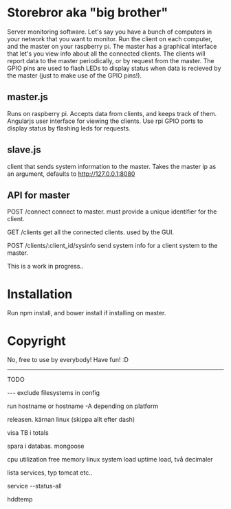# Storebror aka "big brother"

Server monitoring software. Let's say you have a bunch of computers in your network that you want to monitor. Run the client on each computer, and the master on your raspberry pi. The master has a graphical interface that let's you view info about all the connected clients. The clients will report data to the master periodically, or by request from the master.
The GPIO pins are used to flash LEDs to display status when data is recieved by the master (just to make use of the GPIO pins!).

## master.js
Runs on raspberry pi.
Accepts data from clients, and keeps track of them.
Angularjs user interface for viewing the clients.
Use rpi GPIO ports to display status by flashing leds for requests.

## slave.js
client that sends system information to the master.
Takes the master ip as an argument, defaults to http://127.0.0.1:8080


## API for master

POST /connect
connect to master. must provide a unique identifier for the client.

GET  /clients
get all the connected clients. used by the GUI.

POST /clients/:client_id/sysinfo
send system info for a client system to the master.

This is a work in progress..

# Installation
Run npm install, and bower install if installing on master.

# Copyright
No, free to use by everybody! Have fun! :D

----
TODO

--- exclude filesystems in config

run hostname or hostname -A depending on platform

releasen. kärnan linux (skippa allt efter dash)

visa TB i totals

spara i databas. mongoose

cpu utilization
free memory linux
system load
uptime
load, två decimaler

lista services, typ tomcat etc..

service --status-all


hddtemp

